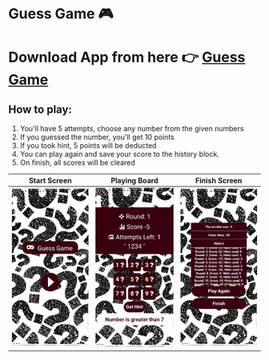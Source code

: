 ﻿# Guess Game 🎮
 # Download App from here 👉 [Guess Game](https://drive.google.com/file/d/1EryqsF6TT0SQHgUDAjeZv8tQuKRGUyK_/view?usp=sharing)
 ## How to play: 
 1. You'll have 5 attempts, choose any number from the given numbers
 2. If you guessed the number, you'll get 10 points
 3. If you took hint, 5 points will be deducted 
 4. You can play again and save your score to the history block.
 5. On finish, all scores will be cleared

Start Screen          | Playing Board  | Finish Screen
:-------------------------:|:-------------------------:|:-------------------------:
<img height = "50%" src="https://github.com/indiedanish/guess-game/blob/main/1.jpeg" /> | <img height = "50%" src="https://github.com/indiedanish/guess-game/blob/main/2.jpeg" /> | <img height = "50%" src="https://github.com/indiedanish/guess-game/blob/main/3.jpeg" />


